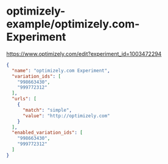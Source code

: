 optimizely-example/optimizely.com-Experiment
===========================================

https://www.optimizely.com/edit?experiment_id=1003472294

```json
{
  "name": "optimizely.com Experiment",
  "variation_ids": [
    "998663430",
    "999772312"
  ],
  "urls": [
    {
      "match": "simple",
      "value": "http://optimizely.com"
    }
  ],
  "enabled_variation_ids": [
    "998663430",
    "999772312"
  ]
}
```